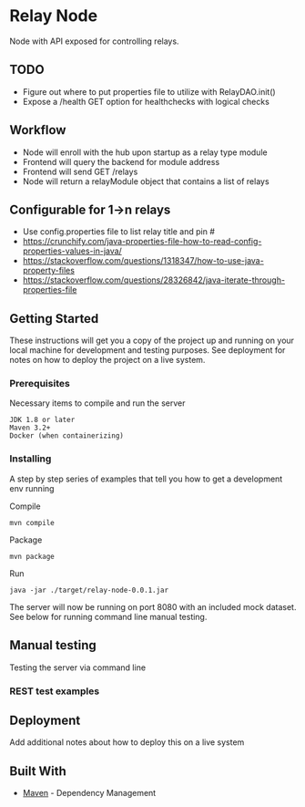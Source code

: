 # Relay Node

Node with API exposed for controlling relays.

## TODO
* Figure out where to put properties file to utilize with RelayDAO.init()
* Expose a /health GET option for healthchecks with logical checks

## Workflow
* Node will enroll with the hub upon startup as a relay type module
* Frontend will query the backend for module address
* Frontend will send GET /relays
* Node will return a relayModule object that contains a list of relays

## Configurable for 1->n relays
* Use config.properties file to list relay title and pin #
* https://crunchify.com/java-properties-file-how-to-read-config-properties-values-in-java/
* https://stackoverflow.com/questions/1318347/how-to-use-java-property-files
* https://stackoverflow.com/questions/28326842/java-iterate-through-properties-file


## Getting Started

These instructions will get you a copy of the project up and running on your local machine for development and testing purposes. See deployment for notes on how to deploy the project on a live system.

### Prerequisites

Necessary items to compile and run the server

```
JDK 1.8 or later
Maven 3.2+
Docker (when containerizing)
```

### Installing

A step by step series of examples that tell you how to get a development env running

Compile

```
mvn compile
```

Package

```
mvn package
```

Run

```
java -jar ./target/relay-node-0.0.1.jar
```

The server will now be running on port 8080 with an included mock dataset.
See below for running command line manual testing.

## Manual testing

Testing the server via command line

### REST test examples


## Deployment

Add additional notes about how to deploy this on a live system

## Built With
* [Maven](https://maven.apache.org/) - Dependency Management
